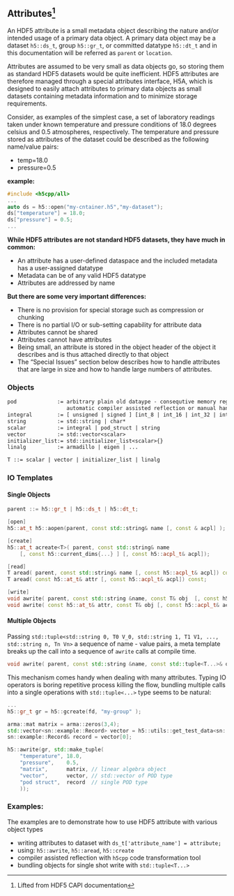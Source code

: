 ## Attributes[^1]

An HDF5 attribute is a small metadata object describing the nature and/or intended usage of a primary data object. A primary data object may be a dataset `h5::ds_t`, group `h5::gr_t`, or committed datatype `h5::dt_t` and in this documentation will be referred as `parent` or `location`.

Attributes are assumed to be very small as data objects go, so storing them as standard HDF5 datasets would be quite inefficient. HDF5 attributes are therefore managed through a special attributes interface, H5A, which is designed to easily attach attributes to primary data objects as small datasets containing metadata information and to minimize storage requirements.

Consider, as examples of the simplest case, a set of laboratory readings taken under known temperature and pressure conditions of 18.0 degrees celsius and 0.5 atmospheres, respectively. The temperature and pressure stored as attributes of the dataset could be described as the following name/value pairs:

* temp=18.0
* pressure=0.5

**example:**

```cpp
#include <h5cpp/all>
...
auto ds = h5::open("my-cntainer.h5","my-dataset");
ds["temperature"] = 18.0;
ds["pressure"] = 0.5;
...
```


**While HDF5 attributes are not standard HDF5 datasets, they have much in common:**

* An attribute has a user-defined dataspace and the included metadata has a user-assigned datatype
* Metadata can be of any valid HDF5 datatype
* Attributes are addressed by name

**But there are some very important differences:**

* There is no provision for special storage such as compression or chunking
* There is no partial I/O or sub-setting capability for attribute data
* Attributes cannot be shared
* Attributes cannot have attributes
* Being small, an attribute is stored in the object header of the object it describes and is thus attached directly to that object
* The “Special Issues” section below describes how to handle attributes that are large in size and how to handle large numbers of attributes.

### Objects
```yacc
pod             := arbitrary plain old dataype - consequtive memory region:
				   automatic compiler assisted reflection or manual handling
integral        := [ unsigned | signed ] [int_8 | int_16 | int_32 | int_64 | float | double ] 
string          := std::string | char*
scalar          := integral | pod_struct | string
vector          := std::vector<scalar>
initializer_list:= std::initializer_list<scalar>{}
linalg          := armadillo | eigen | ... 

T ::= scalar | vector | initializer_list | linalg
```



### IO Templates

#### Single Objects
```cpp
parent ::= h5::gr_t | h5::ds_t | h5::dt_t;

[open]
h5::at_t h5::aopen(parent, const std::string& name [, const & acpl] );

[create]
h5::at_t acreate<T>( parent, const std::string& name 
	[, const h5::current_dims{...} ] [, const h5::acpl_t& acpl]);

[read]
T aread( parent, const std::string& name [, const h5::acpl_t& acpl]) const;
T aread( const h5::at_t& attr [, const h5::acpl_t& acpl]) const;

[write]
void awrite( parent, const std::string &name, const T& obj  [, const h5::acpl_t& acpl]);
void awrite( const h5::at_t& attr, const T& obj [, const h5::acpl_t& acpl]);
```

#### Multiple Objects

Passing `std::tuple<std::string 0, T0 V_0, std::string 1, T1 V1, ..., std::string n, Tn Vn>` a sequence of name - value pairs, a meta template 
breaks up the call into a sequence of `awrite` calls at compile time.
``` cpp
void awrite( parent, const std::string &name, const std::tuple<T...>& objects  [, const h5::acpl_t& acpl]);
```
This mechanism comes handy when dealing with many attributes. Typing IO operators is boring repetitive process killing the flow, bundling multiple calls into a single operations with `std::tuple<...>` type seems to be natural:

```cpp
...
h5::gr_t gr = h5::gcreate(fd, "my-group" );

arma::mat matrix = arma::zeros(3,4); 
std::vector<sn::example::Record> vector = h5::utils::get_test_data<sn::example::Record>(40);
sn::example::Record& record = vector[0];

h5::awrite(gr, std::make_tuple(
	"temperature", 18.0,
	"pressure",    0.5,
	"matrix",      matrix, // linear algebra object
	"vector",      vector, // std::vector of POD type
	"pod struct",  record  // single POD type
	));
```



### Examples:
The examples are to demonstrate how to use HDF5 attribute with various object types

* writing attributes to dataset with `ds_t['attribute_name'] = attribute;`
* using: `h5::awrite`, `h5::aread`, `h5::create`
* compiler assisted reflection with `h5cpp` code transformation tool
* bundling objects for single shot write with `std::tuple<T...>`

[^1]: Lifted from HDF5 CAPI documentation

